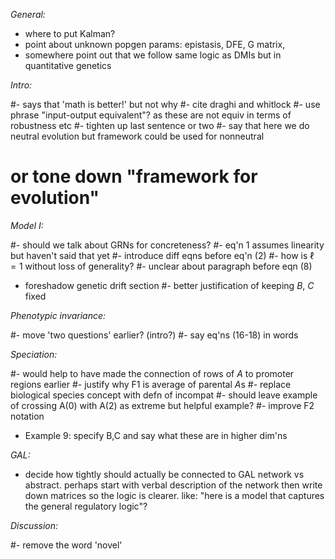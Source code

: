*General:*

- where to put Kalman?
- point about unknown popgen params: epistasis, DFE, G matrix, 
- somewhere point out that we follow same logic as DMIs but in quantitative genetics

*Intro:*

#- says that 'math is better!' but not why
#- cite draghi and whitlock
#- use phrase "input-output equivalent"? as these are not equiv in terms of robustness etc
#- tighten up last sentence or two
#- say that here we do neutral evolution but framework could be used for nonneutral 
#    or tone down "framework for evolution"

*Model I:*

#- should we talk about GRNs for concreteness?
#- eq'n 1 assumes linearity but haven't said that yet
#- introduce diff eqns before eq'n (2)
#- how is $\ell=1$ without loss of generality?
#- unclear about paragraph before eqn (8)
- foreshadow genetic drift section
#- better justification of keeping $B$, $C$ fixed

*Phenotypic invariance:*

#- move 'two questions' earlier? (intro?)
#- say eq'ns (16-18) in words

*Speciation:*

#- would help to have made the connection of rows of $A$ to promoter regions earlier
#- justify why F1 is average of parental $A$s
#- replace biological species concept with defn of incompat
#- should leave example of crossing A(0) with A(2) as extreme but helpful example?
#- improve F2 notation
- Example 9: specify B,C and say what these are in higher dim'ns

*GAL:*

- decide how tightly should actually be connected to GAL network vs abstract. 
    perhaps start with verbal description of the network then write down matrices
    so the logic is clearer.  like: "here is a model that captures the general regulatory logic"?


*Discussion:*

#- remove the word 'novel'
